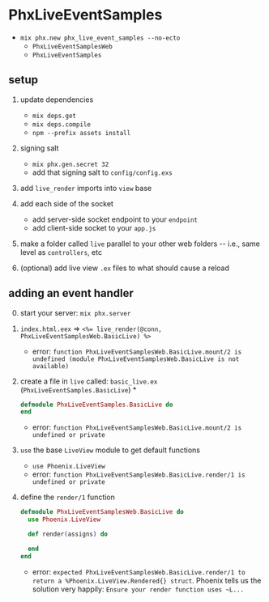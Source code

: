 # PhxLiveEventSamples

* `mix phx.new phx_live_event_samples --no-ecto`
    * `PhxLiveEventSamplesWeb`
    * `PhxLiveEventSamples`

## setup

1. update dependencies
    * `mix deps.get`
    * `mix deps.compile`
    * `npm --prefix assets install`

2. signing salt
    * `mix phx.gen.secret 32`
    * add that signing salt to `config/config.exs`

3. add `live_render` imports into `view` base
4. add each side of the socket
    * add server-side socket endpoint to your `endpoint`
    * add client-side socket to your `app.js`

5. make a folder called `live` parallel to your other web folders -- i.e., same level as `controllers`, etc

6. (optional) add live view `.ex` files to what should cause a reload

## adding an event handler

0. start your server: `mix phx.server`
1. `index.html.eex` => `<%= live_render(@conn, PhxLiveEventSamplesWeb.BasicLive) %>`
    * error: `function PhxLiveEventSamplesWeb.BasicLive.mount/2 is undefined (module PhxLiveEventSamplesWeb.BasicLive is not available)`

2. create a file in `live` called: `basic_live.ex` (`PhxLiveEventSamples.BasicLive`)
    *
    ```elixir
    defmodule PhxLiveEventSamples.BasicLive do
    end
    ```

    * error: `function PhxLiveEventSamplesWeb.BasicLive.mount/2 is undefined or private`

3. `use` the base `LiveView` module to get default functions

    * `use Phoenix.LiveView`
    * error: `function PhxLiveEventSamplesWeb.BasicLive.render/1 is undefined or private`

4. define the `render/1` function

    ```elixir
    defmodule PhxLiveEventSamplesWeb.BasicLive do
      use Phoenix.LiveView

      def render(assigns) do

      end
    end
    ```

    * error: `expected PhxLiveEventSamplesWeb.BasicLive.render/1 to return a %Phoenix.LiveView.Rendered{} struct`. Phoenix tells us the solution very happily: `Ensure your render function uses ~L...`